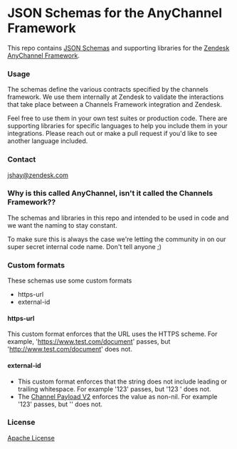 # JSON Schemas for the AnyChannel Framework

This repo contains [JSON Schemas](http://json-schema.org/) and supporting libraries for the [Zendesk AnyChannel Framework](https://developer.zendesk.com/apps/docs/channels-framework/introduction).

### Usage

The schemas define the various contracts specified by the channels framework. We use them internally at Zendesk to validate the interactions that take place between a Channels Framework integration and Zendesk.

Feel free to use them in your own test suites or production code. There are supporting libraries for specific languages to help you include them in your integrations. Please reach out or make a pull request if you'd like to see another language included.

### Contact

jshay@zendesk.com

### Why is this called AnyChannel, isn't it called the Channels Framework??

The schemas and libraries in this repo and intended to be used in code and we want the naming to stay constant.

To make sure this is always the case we're letting the community in on our super secret internal code name. Don't tell anyone ;)

### Custom formats

These schemas use some custom formats

* https-url
* external-id

#### https-url

This custom format enforces that the URL uses the HTTPS scheme.  For example, 'https://www.test.com/document' passes, but 'http://www.test.com/document' does not.

#### external-id

* This custom format enforces that the string does not include leading or trailing whitespace.  For example '123' passes, but '123 ' does not.
* The [Channel Payload V2](./json_schemas/channelback_payload_v2.json) enforces the value as non-nil. For example '123' passes, but '' does not.

### License

[Apache License](./LICENSE)
